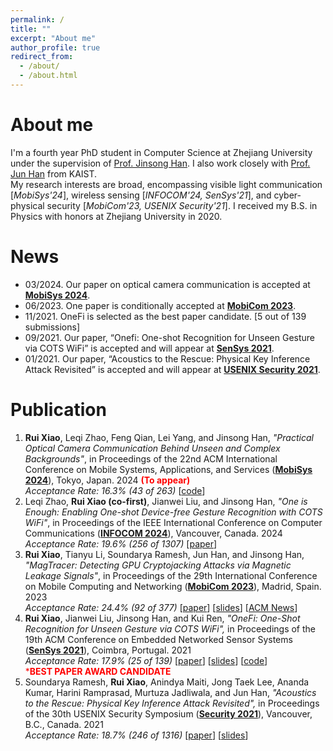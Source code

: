 ```yaml
---
permalink: /
title: ""
excerpt: "About me"
author_profile: true
redirect_from: 
  - /about/
  - /about.html
---
```


# About me

I'm a fourth year PhD student in Computer Science at Zhejiang University under the supervision of [Prof. Jinsong Han](https://person.zju.edu.cn/en/hanjinsong). I also work closely with [Prof. Jun Han](http://www.junhan.org/) from KAIST.  
My research interests are broad, encompassing visible light communication [_MobiSys'24_], wireless sensing [_INFOCOM'24, SenSys'21_], and cyber-physical security [_MobiCom'23, USENIX Security'21_]. I received my B.S. in Physics with honors at Zhejiang University in 2020.

# News
- 03/2024. Our paper on optical camera communication is accepted at **[MobiSys 2024](https://sigmobile.org/mobisys/2024/)**.
- 06/2023. One paper is conditionally accepted at **[MobiCom 2023](https://sigmobile.org/mobicom/2023/)**.
- 11/2021. OneFi is selected as the best paper candidate. [5 out of 139 submissions]
- 09/2021. Our paper, “Onefi: One-shot Recognition for Unseen Gesture via COTS WiFi” is accepted and will appear at **[SenSys 2021](https://sensys.acm.org/2021/)**.
- 01/2021. Our paper, “Acoustics to the Rescue: Physical Key Inference Attack Revisited” is accepted and will appear at **[USENIX Security 2021](https://www.usenix.org/conference/usenixsecurity21)**.

# Publication
1. **Rui Xiao**, Leqi Zhao, Feng Qian, Lei Yang, and Jinsong Han, *"Practical Optical Camera Communication Behind Unseen and Complex Backgrounds"*, in Proceedings of the 22nd ACM International Conference on Mobile Systems, Applications, and Services (**[MobiSys 2024](https://sigmobile.org/mobisys/2024/)**), Tokyo, Japan. 2024 <span style="color:red"> **(To appear)**</span>  
    *Acceptance Rate: 16.3% (43 of 263)* [[code](https://github.com/ruixiao24/winklink-mobisys2024)]  
1. Leqi Zhao, **Rui Xiao (co-first)**, Jianwei Liu, and Jinsong Han, *"One is Enough: Enabling One-shot Device-free Gesture Recognition with COTS WiFi"*, in Proceedings of the IEEE International Conference on Computer Communications (**[INFOCOM 2024](https://infocom2024.ieee-infocom.org/)**), Vancouver, Canada. 2024  
    *Acceptance Rate: 19.6% (256 of 1307)* [[paper](https://ruixiao24.github.io/files/onesense-infocom24.pdf)]
1. **Rui Xiao**, Tianyu Li, Soundarya Ramesh, Jun Han, and Jinsong Han, *"MagTracer: Detecting GPU Cryptojacking Attacks via Magnetic Leakage Signals"*, in Proceedings of the 29th International Conference on Mobile Computing and Networking (**[MobiCom 2023](https://sigmobile.org/mobicom/2023/)**), Madrid, Spain. 2023  
    *Acceptance Rate: 24.4% (92 of 377)* [[paper](https://ruixiao24.github.io/files/magtracer-mobicom23.pdf)] [[slides](https://ruixiao24.github.io/files/MagTracer-mobicom23.pptx)] [[ACM News](https://cacm.acm.org/news/278052-magnetic-sensors-pinpoint-gpu-cryptojacking-attacks/fulltext)]
1. **Rui Xiao**, Jianwei Liu, Jinsong Han, and Kui Ren, *"OneFi: One-Shot Recognition for Unseen Gesture via COTS WiFi",* in Proceedings of the 19th ACM Conference on Embedded Networked Sensor Systems (**[SenSys 2021](https://sensys.acm.org/2021/)**), Coimbra, Portugal. 2021  
    *Acceptance Rate: 17.9% (25 of 139)* [[paper](https://ruixiao24.github.io/files/rui_onefi.pdf)] [[slides](https://ruixiao24.github.io/files/onefi-sensys21.pptx)] [[code](https://github.com/ruixiao24/onefi)]  
    <span style="color:red"> ***BEST PAPER AWARD CANDIDATE**</span>
1. Soundarya Ramesh, **Rui Xiao**, Anindya Maiti, Jong Taek Lee, Ananda Kumar, Harini Ramprasad, Murtuza Jadliwala, and Jun Han, *"Acoustics to the Rescue: Physical Key Inference Attack Revisited",* in Proceedings of the 30th USENIX Security Symposium (**[Security 2021](https://www.usenix.org/conference/usenixsecurity21)**), Vancouver, B.C., Canada. 2021  
    *Acceptance Rate: 18.7% (246 of 1316)* [[paper](https://www.usenix.org/system/files/sec21fall-ramesh.pdf)] [[slides](https://www.usenix.org/system/files/sec21_slides_ramesh.pdf)] 
